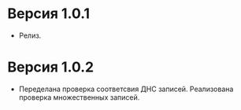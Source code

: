 Версия 1.0.1
============
* Релиз.

Версия 1.0.2
============
* Переделана проверка соответсвия ДНС записей. Реализована проверка множественных записей.

